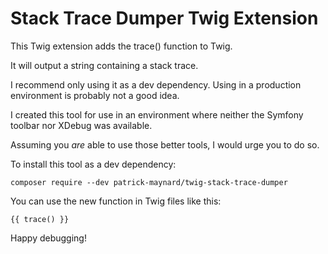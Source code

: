 Stack Trace Dumper Twig Extension
================

This Twig extension adds the trace() function to Twig. 

It will output a string containing a stack trace.

I recommend only using it as a dev dependency. Using in a production environment is probably not a good idea.

I created this tool for use in an environment where neither the Symfony toolbar nor XDebug was available.

Assuming you *are* able to use those better tools, I would urge you to do so.

To install this tool as a dev dependency:

```
composer require --dev patrick-maynard/twig-stack-trace-dumper
```

You can use the new function in Twig files like this:

```
{{ trace() }}
```

Happy debugging!
